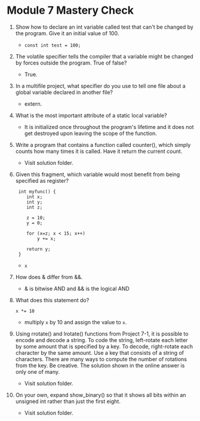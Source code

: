 # Module 7 Mastery Check

1. Show how to declare an int variable called test that can't be changed by the program. Give it an initial value of 100.
   - `const int test = 100;`
  
2. The volatile specifier tells the compiler that a variable might be changed by forces outside the program. True of false?
   - True.
  
3. In a multifile project, what specifier do you use to tell one file about a global variable declared in another file?
   - extern.
  
4. What is the most important attribute of a static local variable?
   - It is initialized once throughout the program's lifetime and it does not get destroyed upon leaving the scope of the function.
  
5. Write a program that contains a function called counter(), which simply counts how many times it is called. Have it return the current count.
   - Visit solution folder.
  
6. Given this fragment, which variable would most benefit from being specified as register?
   ```
    int myfunc() {
       int x;
       int y;
       int z;

       z = 10;
       y = 0;

       for (x=z; x < 15; x++)
           y += x;

       return y;
    }
   ```
   - `x`
  
7. How does & differ from &&.
   - & is bitwise AND and && is the logical AND
  
8. What does this statement do?
   ```
   x *= 10
   ```
   - multiply `x` by 10 and assign the value to `x`.
  
9. Using rrotate() and lrotate() functions from Project 7-1, it is possible to encode and decode a string. To code the string, left-rotate each letter by some amount that is specified by a key. To decode, right-rotate each character by the same amount. Use a key that consists of a string of characters. There are many ways to compute the number of rotations from the key. Be creative. The solution shown in the online answer is only one of many.
   - Visit solution folder.
  
10. On your own, expand show_binary() so that it shows all bits within an unsigned int rather than just the first eight.
    - Visit solution folder.
